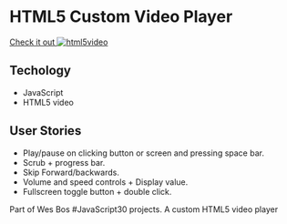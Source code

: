 # HTML5 Custom Video Player

[Check it out ![html5video](https://user-images.githubusercontent.com/29199184/35198838-f30ce77c-fef4-11e7-9e71-e0f298e33a4b.gif)](https://syknapse.github.io/HTML-custom-video-player/)

## Techology

+ JavaScript
+ HTML5 video

## User Stories

+ Play/pause on clicking button or screen and pressing space bar.
+ Scrub + progress bar.
+ Skip Forward/backwards.
+ Volume and speed controls + Display value.
+ Fullscreen toggle button + double click.

Part of Wes Bos #JavaScript30 projects. A custom HTML5 video player

